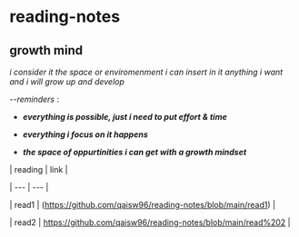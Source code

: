 # reading-notes

## growth mind

_i consider it the space or enviromenment i can insert in it anything i want and i will grow up and develop_ 

--*reminders* : 

+ ***everything is possible, just i need to put effort & time***	

+ ***everything i focus on it happens***	

+ ***the space of oppurtinities i can get with a growth mindset***	





| reading | link |

| --- | --- |

| read1 | (https://github.com/qaisw96/reading-notes/blob/main/read1) |

| read2 | https://github.com/qaisw96/reading-notes/blob/main/read%202 |
